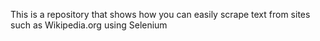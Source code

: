 This is a repository that shows how you can easily scrape text from sites such as Wikipedia.org using Selenium 
